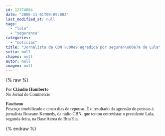 ```yaml
---
id: 12374084
date: "2006-11-01T09:09:00Z"
last_modified_at: null
tags:
  - "lula"
  - "seguranca"
categories:
  - "noticias"
title: "Jornalista da CBN \u00e9 agredida por seguran\u00e7a de Lula"
sutia: null
chapeu: null
autor: null
imagem: null
---
```

{% raw %}
<p><P><FONT face=Verdana>Por <STRONG>Cláudio Humberto<BR></STRONG>No Jornal do Commercio&nbsp;</FONT></P></p>
<p><P><B><FONT face=Verdana>Fascismo<BR></FONT></B><FONT face=Verdana>Pescoço imobilizado e cinco dias de repouso. É o resultado da agressão de petistas à jornalista Roseann Kennedy, da rádio CBN, que tentou entrevistar o presidente Lula, segunda-feira, na Base Aérea de Bras?lia.</FONT></P> </p>
{% endraw %}